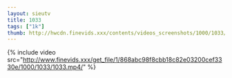 ```yaml
--- 
layout: sieutv
title: 1033
tags: ["1k"]
thumb: http://hwcdn.finevids.xxx/contents/videos_screenshots/1000/1033/preview.mp4.jpg
---
```

{% include video src="http://www.finevids.xxx/get_file/1/868abc98f8cbb18c82e03200cef3330e/1000/1033/1033.mp4/" %} 
